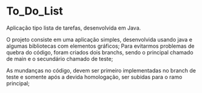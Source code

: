 # To_Do_List

Aplicação tipo lista de tarefas, desenvolvida em Java.

O projeto consiste em uma aplicação simples, desenvolvida usando java e algumas bibliotecas com elementos gráficos; Para evitarmos problemas de quebra do código, foram criados dois branchs, sendo o principal chamado de main e o secundário chamado de teste;

As mundanças no código, devem ser primeiro implementadas no branch de teste e somente após a devida homologação, ser subidas para o ramo principal;
